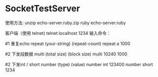 SocketTestServer
============

使用方法:
unzip echo-server.ruby.zip 
ruby echo-server.ruby

客户端（使用 telnet)
telnet localhost 1234
输入命令：

#1 重复echo repeat (your-string) (repeat-count) 
repeat a 1000

#2 下发段数据 multi (total size) (block size)
multi 10240 1000

#2 下发int / short number (type) (value)
number int 123400
number short 1234